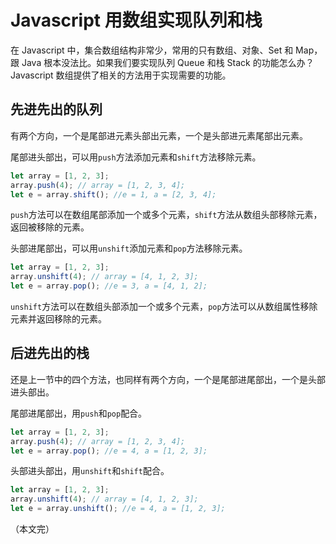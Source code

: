 
# Javascript 用数组实现队列和栈

在 Javascript 中，集合数组结构非常少，常用的只有数组、对象、Set 和 Map，跟 Java 根本没法比。如果我们要实现队列 Queue 和栈 Stack 的功能怎么办？Javascript 数组提供了相关的方法用于实现需要的功能。

## 先进先出的队列

有两个方向，一个是尾部进元素头部出元素，一个是头部进元素尾部出元素。

尾部进头部出，可以用`push`方法添加元素和`shift`方法移除元素。

```javascript
let array = [1, 2, 3];
array.push(4); // array = [1, 2, 3, 4];
let e = array.shift(); //e = 1, a = [2, 3, 4];
```

`push`方法可以在数组尾部添加一个或多个元素，`shift`方法从数组头部移除元素，返回被移除的元素。

头部进尾部出，可以用`unshift`添加元素和`pop`方法移除元素。

```javascript
let array = [1, 2, 3];
array.unshift(4); // array = [4, 1, 2, 3];
let e = array.pop(); //e = 3, a = [4, 1, 2];
```

`unshift`方法可以在数组头部添加一个或多个元素，`pop`方法可以从数组属性移除元素并返回移除的元素。

## 后进先出的栈

还是上一节中的四个方法，也同样有两个方向，一个是尾部进尾部出，一个是头部进头部出。

尾部进尾部出，用`push`和`pop`配合。

```javascript
let array = [1, 2, 3];
array.push(4); // array = [1, 2, 3, 4];
let e = array.pop(); //e = 4, a = [1, 2, 3];
```

头部进头部出，用`unshift`和`shift`配合。

```javascript
let array = [1, 2, 3];
array.unshift(4); // array = [4, 1, 2, 3];
let e = array.unshift(); //e = 4, a = [1, 2, 3];
```

（本文完）
